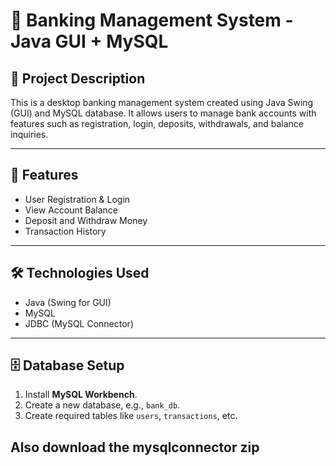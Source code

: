 # 🏦 Banking Management System - Java GUI + MySQL

## 📘 Project Description

This is a desktop banking management system created using Java Swing (GUI) and MySQL database. It allows users to manage bank accounts with features such as registration, login, deposits, withdrawals, and balance inquiries.

---

## 🚀 Features

- User Registration & Login
- View Account Balance
- Deposit and Withdraw Money
- Transaction History

---

## 🛠️ Technologies Used

- Java (Swing for GUI)
- MySQL
- JDBC (MySQL Connector)

---

## 🗄️ Database Setup

1. Install **MySQL Workbench**.
2. Create a new database, e.g., `bank_db`.
3. Create required tables like `users`, `transactions`, etc.

## Also download the mysqlconnector zip 
  
